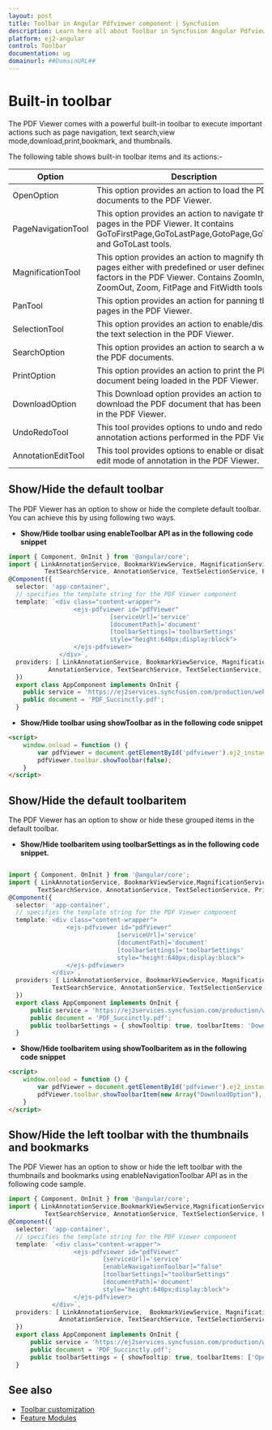 ```yaml
---
layout: post
title: Toolbar in Angular Pdfviewer component | Syncfusion
description: Learn here all about Toolbar in Syncfusion Angular Pdfviewer component of Syncfusion Essential JS 2 and more.
platform: ej2-angular
control: Toolbar 
documentation: ug
domainurl: ##DomainURL##
---
```


# Built-in toolbar

The PDF Viewer comes with a powerful built-in toolbar to execute important actions such as page navigation, text search,view mode,download,print,bookmark, and thumbnails.

The following table shows built-in toolbar items and its actions:-

| Option | Description |
|---|---|
| OpenOption | This option provides an action to load the PDF documents to the PDF Viewer.|
| PageNavigationTool |This option provides an action to navigate the pages in the PDF Viewer. It contains GoToFirstPage,GoToLastPage,GotoPage,GoToNext, and GoToLast tools.|
| MagnificationTool |This option provides an action to magnify the pages either with predefined or user defined zoom factors in the PDF Viewer. Contains ZoomIn, ZoomOut, Zoom, FitPage and FitWidth tools|
| PanTool |This option provides an action for panning the pages in the PDF Viewer.|
| SelectionTool |This option provides an action to enable/disable the text selection in the PDF Viewer.|
| SearchOption |This option provides an action to search a word in the PDF documents.|
| PrintOption |This option provides an action to print the PDF document being loaded in the PDF Viewer.|
| DownloadOption |This Download option provides an action to download the PDF document that has been loaded in the PDF Viewer.|
| UndoRedoTool | This tool provides options to undo and redo the annotation actions performed in the PDF Viewer.|
| AnnotationEditTool | This tool provides options to enable or disable the edit mode of annotation in the PDF Viewer.|

## Show/Hide the default toolbar

The PDF Viewer has an option to show or hide the complete default toolbar. You can achieve this by using following two ways.

* **Show/Hide toolbar using enableToolbar API as in the following code snippet**

```typescript
import { Component, OnInit } from '@angular/core';
import { LinkAnnotationService, BookmarkViewService, MagnificationService, ThumbnailViewService, ToolbarService,  NavigationService,
          TextSearchService, AnnotationService, TextSelectionService, PrintService } from '@syncfusion/ej2-angular-pdfviewer';
@Component({
  selector: 'app-container',
  // specifies the template string for the PDF Viewer component
  template: `<div class="content-wrapper">
                  <ejs-pdfviewer id="pdfViewer"
                            [serviceUrl]='service'
                            [documentPath]='document'
                            [toolbarSettings]='toolbarSettings'
                            style="height:640px;display:block">
                  </ejs-pdfviewer>
              </div>`,
  providers: [ LinkAnnotationService, BookmarkViewService, MagnificationService, ThumbnailViewService, ToolbarService, NavigationService,
           AnnotationService, TextSearchService, TextSelectionService, PrintService ]
  })
  export class AppComponent implements OnInit {
    public service = 'https://ej2services.syncfusion.com/production/web-services/api/pdfviewer';
    public document = 'PDF_Succinctly.pdf';
  }
```

* **Show/Hide toolbar using showToolbar as in the following code snippet**

```html
<script>
    window.onload = function () {
        var pdfViewer = document.getElementById('pdfviewer').ej2_instances[0];
        pdfViewer.toolbar.showToolbar(false);
    }
</script>
```

## Show/Hide the default toolbaritem

The PDF Viewer has an option to show or hide these grouped items in the default toolbar.

* **Show/Hide toolbaritem using toolbarSettings as in the following code snippet.**

```typescript

import { Component, OnInit } from '@angular/core';
import { LinkAnnotationService, BookmarkViewService,MagnificationService,ThumbnailViewService, ToolbarService,NavigationService,
        TextSearchService, AnnotationService, TextSelectionService, PrintService } from '@syncfusion/ej2-angular-pdfviewer';
@Component({
  selector: 'app-container',
  // specifies the template string for the PDF Viewer component
  template:`<div class="content-wrapper">
                <ejs-pdfviewer id="pdfViewer"
                              [serviceUrl]='service'
                              [documentPath]='document'
                              [toolbarSettings]='toolbarSettings'
                              style="height:640px;display:block">
                </ejs-pdfviewer>
            </div>`,
  providers: [ LinkAnnotationService, BookmarkViewService, MagnificationService, ThumbnailViewService, ToolbarService, NavigationService,
            TextSearchService, AnnotationService, TextSelectionService, PrintService]
  })
  export class AppComponent implements OnInit {
      public service = 'https://ej2services.syncfusion.com/production/web-services/api/pdfviewer';
      public document = 'PDF_Succinctly.pdf';
      public toolbarSettings = { showTooltip: true, toolbarItems: 'DownloadOption' }
  }
```

* **Show/Hide toolbaritem using showToolbaritem as in the following code snippet**

```html
<script>
    window.onload = function () {
        var pdfViewer = document.getElementById('pdfviewer').ej2_instances[0];
        pdfViewer.toolbar.showToolbarItem(new Array("DownloadOption"), true);
    }
</script>
```

## Show/Hide the left toolbar with the thumbnails and bookmarks

The PDF Viewer has an option to show or hide the left toolbar with the thumbnails and bookmarks using enableNavigationToolbar API as in the following code sample.

```typescript
import { Component, OnInit } from '@angular/core';
import { LinkAnnotationService,BookmarkViewService,MagnificationService, ThumbnailViewService, ToolbarService, NavigationService,
          TextSearchService, AnnotationService, TextSelectionService, PrintService } from '@syncfusion/ej2-angular-pdfviewer';
@Component({
  selector: 'app-container',
  // specifies the template string for the PDF Viewer component
  template: `<div class="content-wrapper">
                  <ejs-pdfviewer id="pdfViewer"
                          [serviceUrl]='service'
                          [enableNavigationToolbar]="false"
                          [toolbarSettings]="toolbarSettings"
                          [documentPath]='document'
                          style="height:640px;display:block">
                  </ejs-pdfviewer>
            </div>`,
  providers: [ LinkAnnotationService,  BookmarkViewService, MagnificationService, ThumbnailViewService, ToolbarService, NavigationService,
              AnnotationService, TextSearchService, TextSelectionService, PrintService]
  })
  export class AppComponent implements OnInit {
      public service = 'https://ej2services.syncfusion.com/production/web-services/api/pdfviewer';
      public document = 'PDF_Succinctly.pdf';
      public toolbarSettings = { showTooltip: true, toolbarItems: ['OpenOption'] };
  }
```

## See also

* [Toolbar customization](./how-to/toolbar_customization)
* [Feature Modules](./feature-module)